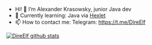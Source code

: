 - Hi! 👋 I’m Alexander Krasowsky, junior Java dev
- 🌱 Currently learning: Java via [Hexlet](https://hexlet.io)
- 📫 How to contact me: Telegram: https://t.me/DireElf

[![DireElf github stats](https://github-readme-stats.vercel.app/api?username=direelf&show_icons=true&theme=cobalt)](https://github.com/DireElf?tab=repositories)

<!---
DireElf/DireElf is a ✨ special ✨ repository because its `README.md` (this file) appears on your GitHub profile.
You can click the Preview link to take a look at your changes.
--->
